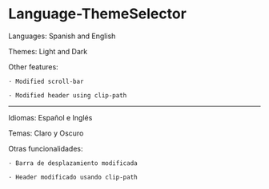 # Language-ThemeSelector

Languages: Spanish and English

Themes: Light and Dark

Other features:

    · Modified scroll-bar
  
    · Modified header using clip-path
  
------------------------------------------

Idiomas: Español e Inglés

Temas: Claro y Oscuro

Otras funcionalidades:

    · Barra de desplazamiento modificada
  
    · Header modificado usando clip-path

